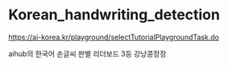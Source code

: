 # Korean_handwriting_detection
https://ai-korea.kr/playground/selectTutorialPlaygroundTask.do

aihub의 한국어 손글씨 판별 리더보드 3등 강낭콩장장
